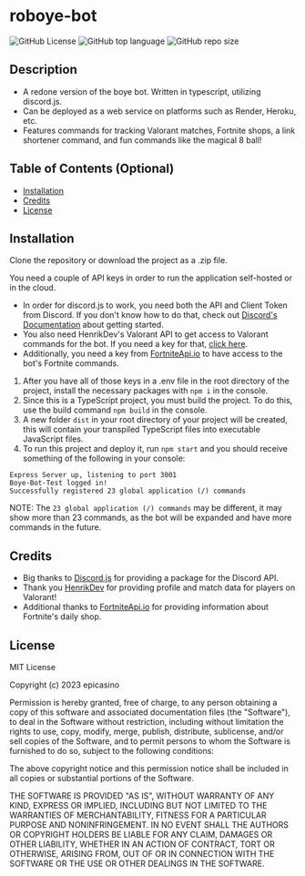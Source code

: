 # roboye-bot

![GitHub License](https://img.shields.io/github/license/epicasino/roboye-bot)
![GitHub top language](https://img.shields.io/github/languages/top/epicasino/roboye-bot)
![GitHub repo size](https://img.shields.io/github/repo-size/epicasino/roboye-bot)

## Description

- A redone version of the boye bot. Written in typescript, utilizing discord.js.
- Can be deployed as a web service on platforms such as Render, Heroku, etc.
- Features commands for tracking Valorant matches, Fortnite shops, a link shortener command, and fun commands like the magical 8 ball!

## Table of Contents (Optional)

- [Installation](#installation)
- [Credits](#credits)
- [License](#license)

## Installation

Clone the repository or download the project as a .zip file.

You need a couple of API keys in order to run the application self-hosted or in the cloud.

- In order for discord.js to work, you need both the API and Client Token from Discord. If you don't know how to do that, check out [Discord's Documentation](https://discord.com/developers/docs/quick-start/getting-started) about getting started.
- You also need HenrikDev's Valorant API to get access to Valorant commands for the bot. If you need a key for that, [click here](https://docs.henrikdev.xyz/valorant/changes/v4.0.0).
- Additionally, you need a key from [FortniteApi.io](https://fortniteapi.io/) to have access to the bot's Fortnite commands.

1. After you have all of those keys in a .env file in the root directory of the project, install the necessary packages with `npm i` in the console.
2. Since this is a TypeScript project, you must build the project. To do this, use the build command `npm build` in the console.
3. A new folder `dist` in your root directory of your project will be created, this will contain your transpiled TypeScript files into executable JavaScript files.
4. To run this project and deploy it, run `npm start` and you should receive something of the following in your console:

```Console
Express Server up, listening to port 3001
Boye-Bot-Test logged in!
Successfully registered 23 global application (/) commands
```

NOTE: The `23 global application (/) commands` may be different, it may show more than 23 commands, as the bot will be expanded and have more commands in the future.

## Credits

- Big thanks to [Discord.js](https://discord.js.org/#/) for providing a package for the Discord API.
- Thank you [HenrikDev](https://docs.henrikdev.xyz/valorant/api-reference) for providing profile and match data for players on Valorant!
- Additional thanks to [FortniteApi.io](https://fortniteapi.io/) for providing information about Fortnite's daily shop.

## License

MIT License

Copyright (c) 2023 epicasino

Permission is hereby granted, free of charge, to any person obtaining a copy
of this software and associated documentation files (the "Software"), to deal
in the Software without restriction, including without limitation the rights
to use, copy, modify, merge, publish, distribute, sublicense, and/or sell
copies of the Software, and to permit persons to whom the Software is
furnished to do so, subject to the following conditions:

The above copyright notice and this permission notice shall be included in all
copies or substantial portions of the Software.

THE SOFTWARE IS PROVIDED "AS IS", WITHOUT WARRANTY OF ANY KIND, EXPRESS OR
IMPLIED, INCLUDING BUT NOT LIMITED TO THE WARRANTIES OF MERCHANTABILITY,
FITNESS FOR A PARTICULAR PURPOSE AND NONINFRINGEMENT. IN NO EVENT SHALL THE
AUTHORS OR COPYRIGHT HOLDERS BE LIABLE FOR ANY CLAIM, DAMAGES OR OTHER
LIABILITY, WHETHER IN AN ACTION OF CONTRACT, TORT OR OTHERWISE, ARISING FROM,
OUT OF OR IN CONNECTION WITH THE SOFTWARE OR THE USE OR OTHER DEALINGS IN THE
SOFTWARE.
